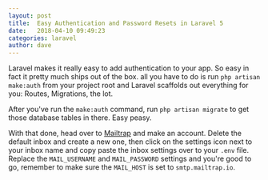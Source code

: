 ```yaml
---
layout: post
title:  Easy Authentication and Password Resets in Laravel 5
date:   2018-04-10 09:49:23
categories: laravel
author: dave
---
```

Laravel makes it really easy to add authentication to your app. So easy in fact it pretty much ships out of the box. all you have to do is run `php artisan make:auth` from your project root and Laravel scaffolds out everything for you: Routes, Migrations, the lot.

After you've run the `make:auth` command, run `php artisan migrate` to get those database tables in there. Easy peasy.

With that done, head over to [Mailtrap](https://mailtrap.io/) and make an account. Delete the default inbox and create a new one, then click on the settings icon next to your inbox name and copy paste the inbox settings over to your `.env` file. Replace the `MAIL_USERNAME` and `MAIL_PASSWORD` settings and you're good to go, remember to make sure the `MAIL_HOST` is set to `smtp.mailtrap.io`.
